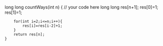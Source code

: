  long long countWays(int n) {
        // your code here
        long long res[n+1];
        res[0]=1;
        res[1]=1;
        
        for(int i=2;i<=n;i++){
            res[i]=res[i-2]+1;
        }
        return res[n];
    }
